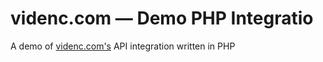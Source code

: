 videnc.com &mdash; Demo PHP Integratio
========

A demo of <a href="http://videnc.com" target="_blank">videnc.com's</a> API integration written in PHP
